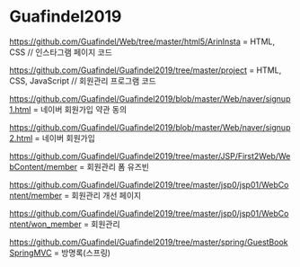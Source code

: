 # Guafindel2019

https://github.com/Guafindel/Web/tree/master/html5/ArinInsta  = HTML, CSS // 인스타그램 페이지 코드

https://github.com/Guafindel/Guafindel2019/tree/master/project = HTML, CSS, JavaScript // 회원관리 프로그램 코드

https://github.com/Guafindel/Guafindel2019/blob/master/Web/naver/signup1.html = 네이버 회원가입 약관 동의

https://github.com/Guafindel/Guafindel2019/blob/master/Web/naver/signup2.html = 네이버 회원가입 

https://github.com/Guafindel/Guafindel2019/tree/master/JSP/First2Web/WebContent/member = 회원관리 폼 유즈빈 

https://github.com/Guafindel/Guafindel2019/tree/master/jsp0/jsp01/WebContent/member = 회원관리 개선 페이지

https://github.com/Guafindel/Guafindel2019/tree/master/jsp0/jsp01/WebContent/won_member = 회원관리

https://github.com/Guafindel/Guafindel2019/tree/master/spring/GuestBookSpringMVC = 방명록(스프링)

